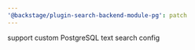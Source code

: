```yaml
---
'@backstage/plugin-search-backend-module-pg': patch
---
```


support custom PostgreSQL text search config
